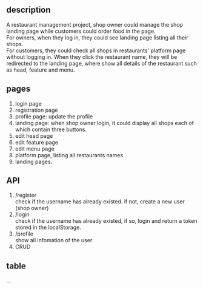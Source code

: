 description
------------------------
A restaurant management project, shop owner could manage the shop landing page while 
customers could order food in the page.  
For owners, when they log in, they could see landing page
listing all their shops.  
For customers, they could check all shops in restaurants' platform page without logging in.
When they click the restaurant name, they will be redirected to the landing page,
where show all details of the restaurant such as head, feature and menu. 

pages
-----------------------
1. login page
2. registration page
3. profile page: update the profile
4. landing page: when shop owner login, it could display
all shops each of which contain three buttons.
5. edit head page
6. edit feature page
7. edit menu page
8. platform page, listing all restaurants names
9. landing pages.

API
------------------------
1. /register  
check if the username has already existed. if not, create
a new user (shop owner)
2. /login  
check if the username has already existed, if so, login and 
return a token stored in the localStorage.
3. /profile  
show all infomation of the user
4. CRUD

table
------------------------
...

